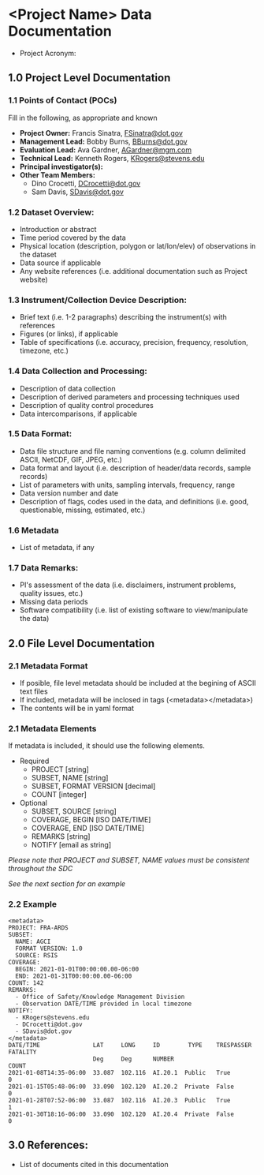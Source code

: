 # \<Project Name> Data Documentation
* Project Acronym: 

## 1.0 Project Level Documentation

### 1.1 Points of Contact (POCs)
Fill in the following, as appropriate and known
* **Project Owner:** Francis Sinatra, FSinatra@dot.gov
* **Management Lead:** Bobby Burns, BBurns@dot.gov
* **Evaluation Lead:** Ava Gardner, AGardner@mgm.com
* **Technical Lead:** Kenneth Rogers, KRogers@stevens.edu
* **Principal investigator(s):** 
* **Other Team Members:**
  * Dino Crocetti, DCrocetti@dot.gov
  * Sam Davis, SDavis@dot.gov

### 1.2 Dataset Overview:
* Introduction or abstract
* Time period covered by the data
* Physical location (description, polygon or lat/lon/elev) of observations in the dataset
* Data source if applicable
* Any website references (i.e. additional documentation such as Project website)

### 1.3 Instrument/Collection Device Description:

* Brief text (i.e. 1-2 paragraphs) describing the instrument(s) with references
* Figures (or links), if applicable
* Table of specifications (i.e. accuracy, precision, frequency, resolution, timezone, etc.)

### 1.4 Data Collection and Processing:

* Description of data collection
* Description of derived parameters and processing techniques used
* Description of quality control procedures
* Data intercomparisons, if applicable

### 1.5 Data Format:

* Data file structure and file naming conventions (e.g. column delimited ASCII, NetCDF, GIF, JPEG, etc.)
* Data format and layout (i.e. description of header/data records, sample records)
* List of parameters with units, sampling intervals, frequency, range
* Data version number and date
* Description of flags, codes used in the data, and definitions (i.e. good, questionable, missing, estimated, etc.)

### 1.6 Metadata

* List of metadata, if any

### 1.7 Data Remarks:

* PI's assessment of the data (i.e. disclaimers, instrument problems, quality issues, etc.)
* Missing data periods
* Software compatibility (i.e. list of existing software to view/manipulate the data)


## 2.0 File Level Documentation

### 2.1 Metadata Format

* If posible, file level metadata should be included at the begining of ASCII text files
* If included, metadata will be inclosed in tags (\<metadata>\</metadata>)
* The contents will be in yaml format

### 2.1 Metadata Elements

If metadata is included, it should use the following elements.
* Required
  * PROJECT [string]
  * SUBSET, NAME [string]
  * SUBSET, FORMAT VERSION [decimal]
  * COUNT [integer]
* Optional
  * SUBSET, SOURCE [string]
  * COVERAGE, BEGIN [ISO DATE/TIME]
  * COVERAGE, END [ISO DATE/TIME]
  * REMARKS [string]
  * NOTIFY [email as string]

_*Please note that PROJECT and SUBSET, NAME values must be consistent throughout the SDC*_

_*See the next section for an example*_

### 2.2 Example
```
<metadata>
PROJECT: FRA-ARDS
SUBSET:
  NAME: AGCI
  FORMAT VERSION: 1.0
  SOURCE: RSIS
COVERAGE:
  BEGIN: 2021-01-01T00:00:00.00-06:00
  END: 2021-01-31T00:00:00.00-06:00
COUNT: 142
REMARKS:
  - Office of Safety/Knowledge Management Division
  - Observation DATE/TIME provided in local timezone
NOTIFY:
  - KRogers@stevens.edu
  - DCrocetti@dot.gov
  - SDavis@dot.gov
</metadata>
DATE/TIME               LAT     LONG     ID        TYPE    TRESPASSER  FATALITY
                        Deg     Deg      NUMBER                        COUNT
2021-01-08T14:35-06:00  33.087  102.116  AI.20.1  Public   True        0
2021-01-15T05:48-06:00  33.090  102.120  AI.20.2  Private  False       0
2021-01-28T07:52-06:00  33.087  102.116  AI.20.3  Public   True        1
2021-01-30T18:16-06:00  33.090  102.120  AI.20.4  Private  False       0
```

## 3.0 References:

* List of documents cited in this documentation
